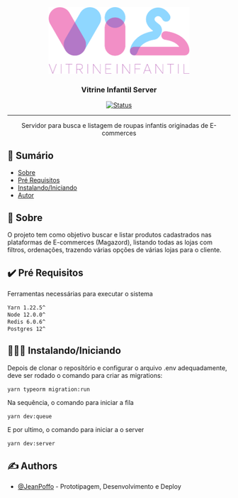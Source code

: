 <p align="center">
  <a href="" rel="noopener">
 <img height=150px src="logo.png" alt="Project logo"></a>
</p>

<h3 align="center">Vitrine Infantil Server</h3>

<div align="center">

[![Status](https://img.shields.io/badge/status-active-success.svg)]()

</div>

---

<p align="center"> Servidor para busca e listagem de roupas infantis originadas de E-commerces
    <br> 
</p>

## 📝 Sumário

- [Sobre](#sobre)
- [Pré Requisitos](#prerequisito)
- [Instalando/Iniciando](#instalando)
- [Autor](#autor)

## 📖 Sobre <a name = "sobre"></a>

O projeto tem como objetivo buscar e listar produtos cadastrados nas plataformas de E-commerces (Magazord), listando todas as lojas com filtros, ordenações, trazendo várias opções de várias lojas para o cliente.

## ✔️ Pré Requisitos <a name = "prerequisito"></a>

Ferramentas necessárias para executar o sistema

```
Yarn 1.22.5^
Node 12.0.0^
Redis 6.0.6^
Postgres 12^
```

## 👨🏻‍💻 Instalando/Iniciando <a name = "instalando"></a>

Depois de clonar o reposítório e configurar o arquivo .env adequadamente, deve ser rodado o comando para criar as migrations:

```
yarn typeorm migration:run
```

Na sequência, o comando para iniciar a fila

```
yarn dev:queue
```

E por ultimo, o comando para iniciar a o server

```
yarn dev:server
```

## ✍️ Authors <a name = "autor"></a>

- [@JeanPoffo](https://github.com/JeanPoffo) - Prototipagem, Desenvolvimento e Deploy